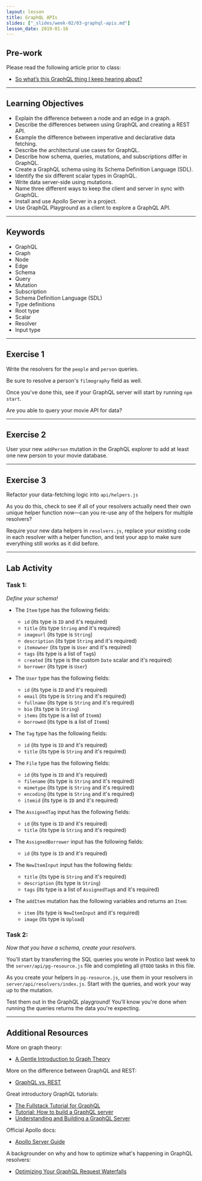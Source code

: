 ```yaml
---
layout: lesson
title: GraphQL APIs
slides: ["_slides/week-02/03-graphql-apis.md"]
lesson_date: 2019-01-16
---
```


## Pre-work

Please read the following article prior to class:

- [So what’s this GraphQL thing I keep hearing about?](https://medium.freecodecamp.org/so-whats-this-graphql-thing-i-keep-hearing-about-baf4d36c20cf)

---

## Learning Objectives

- Explain the difference between a node and an edge in a graph.
- Describe the differences between using GraphQL and creating a REST API.
- Example the difference between imperative and declarative data fetching.
- Describe the architectural use cases for GraphQL.
- Describe how schema, queries, mutations, and subscriptions differ in GraphQL.
- Create a GraphQL schema using its Schema Definition Language (SDL).
- Identify the six different scalar types in GraphQL.
- Write data server-side using mutations.
- Name three different ways to keep the client and server in sync with GraphQL.
- Install and use Apollo Server in a project.
- Use GraphQL Playground as a client to explore a GraphQL API.

---

## Keywords

- GraphQL
- Graph
- Node
- Edge
- Schema
- Query
- Mutation
- Subscription
- Schema Definition Language (SDL)
- Type definitions
- Root type
- Scalar
- Resolver
- Input type

---

## Exercise 1

Write the resolvers for the `people` and `person` queries.

Be sure to resolve a person's `filmography` field as well.

Once you've done this, see if your GraphQL server will start by running `npm start`.

Are you able to query your movie API for data?

---

## Exercise 2

User your new `addPerson` mutation in the GraphQL explorer to add at least one new person to your movie database.

---

## Exercise 3

Refactor your data-fetching logic into `api/helpers.js`

As you do this, check to see if all of your resolvers actually need their own unique helper function now&mdash;can you re-use any of the helpers for multiple resolvers?

Require your new data helpers in `resolvers.js`, replace your existing code in each resolver with a helper function, and test your app to make sure everything still works as it did before.

---

## Lab Activity

### Task 1:

_Define your schema!_

- The `Item` type has the following fields:

  - `id` (its type is `ID` and it's required)
  - `title` (its type `String` and it's required)
  - `imageurl` (its type is `String`)
  - `description` (its type `String` and it's required)
  - `itemowner` (its type is `User` and it's required)
  - `tags` (its type is a list of `Tag`s)
  - `created` (its type is the custom `Date` scalar and it's required)
  - `borrower` (its type is `User`)

- The `User` type has the following fields:

  - `id` (its type is `ID` and it's required)
  - `email` (its type is `String` and it's required)
  - `fullname` (its type is `String` and it's required)
  - `bio` (its type is `String`)
  - `items` (its type is a list of `Item`s)
  - `borrowed` (its type is a list of `Item`s)

- The `Tag` type has the following fields:

  - `id` (its type is `ID` and it's required)
  - `title` (its type is `String` and it's required)

- The `File` type has the following fields:

  - `id` (its type is `ID` and it's required)
  - `filename` (its type is `String` and it's required)
  - `mimetype` (its type is `String` and it's required)
  - `encoding` (its type is `String` and it's required)
  - `itemid` (its type is `ID` and it's required)

- The `AssignedTag` input has the following fields:

  - `id` (its type is `ID` and it's required)
  - `title` (its type is `String` and it's required)

- The `AssignedBorrower` input has the following fields:

  - `id` (its type is `ID` and it's required)

- The `NewItemInput` input has the following fields:

  - `title` (its type is `String` and it's required)
  - `description` (its type is `String`)
  - `tags` (its type is a list of `AssignedTag`s and it's required)

- The `addItem` mutation has the following variables and returns an `Item`:

  - `item` (its type is `NewItemInput` and it's required)
  - `image` (its type is `Upload`)

### Task 2:

_Now that you have a schema, create your resolvers._

You'll start by transferring the SQL queries you wrote in Postico last week to the `server/api/pg-resource.js` file and completing all `@TODO` tasks in this file.

As you create your helpers in `pg-resource.js`, use them in your resolvers in `server/api/resolvers/index.js`. Start with the queries, and work your way up to the mutation.

Test them out in the GraphQL playground! You'll know you're done when running the queries returns the data you're expecting.

---

## Additional Resources

More on graph theory:

- [A Gentle Introduction to Graph Theory](https://dev.to/vaidehijoshi/a-gentle-introduction-to-graph-theory)

More on the difference between GraphQL and REST:

- [GraphQL vs. REST](https://dev-blog.apollodata.com/graphql-vs-rest-5d425123e34b)

Great introductory GraphQL tutorials:

- [The Fullstack Tutorial for GraphQL](https://www.howtographql.com/)
- [Tutorial: How to build a GraphQL server](https://dev-blog.apollodata.com/tutorial-building-a-graphql-server-cddaa023c035)
- [Understanding and Building a GraphQL Server](https://keywordbrain.com/blog/understanding-graphql-server/)

Official Apollo docs:

- [Apollo Server Guide](https://www.apollographql.com/docs/apollo-server/v2/)

A backgrounder on why and how to optimize what's happening in GraphQL resolvers:

- [Optimizing Your GraphQL Request Waterfalls](https://dev-blog.apollodata.com/optimizing-your-graphql-request-waterfalls-7c3f3360b051)

